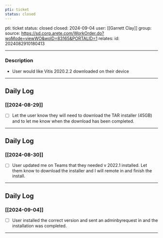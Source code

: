 ```yaml
---
pti: ticket
status: closed
---
```

pti: ticket 
status: closed
closed: 2024-09-04
user: [[Garrett Clay]]
group: 
source: https://sd.corp.arete.com/WorkOrder.do?woMode=viewWO&woID=83165&PORTALID=1
relates: 
id: 2024082910180413

---
### Description
- User would like Vitis 2020.2.2 downloaded on their device 
---
## Daily Log
### [[2024-08-29]]
- [ ] Let the user know they will need to download the TAR installer (45GB) and to let me know when the download has been completed.
---
## Daily Log
### [[2024-08-30]]
- [ ] User updated me on Teams that they needed v 2022.1 installed. Let them know to download the installer and I will remote in and finish the install.
---
## Daily Log
### [[2024-09-04]]
- [ ] User installed the correct version and sent an adminbyrequest in and the installation was completed.
---













